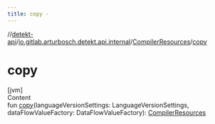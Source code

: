 ```yaml
---
title: copy -
---
```

//[detekt-api](../../index.md)/[io.gitlab.arturbosch.detekt.api.internal](../index.md)/[CompilerResources](index.md)/[copy](copy.md)



# copy  
[jvm]  
Content  
fun [copy](copy.md)(languageVersionSettings: LanguageVersionSettings, dataFlowValueFactory: DataFlowValueFactory): [CompilerResources](index.md)  



